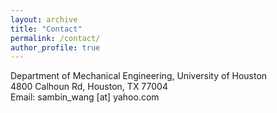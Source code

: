 ```yaml
---
layout: archive
title: "Contact"
permalink: /contact/
author_profile: true
---
```

Department of Mechanical Engineering, University of Houston<br>
4800 Calhoun Rd, Houston, TX 77004<br>
Email: sambin_wang [at] yahoo.com

